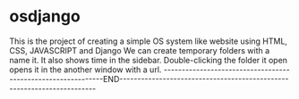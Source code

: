 # osdjango

This is the project of creating a simple OS system like website using HTML, CSS, JAVASCRIPT and Django
We can create temporary folders with a name it. It also shows time in the sidebar. Double-clicking the folder it open opens it in the
another window with a url.
-------------------------------------------------------------END-----------------------------------------------------------------------
